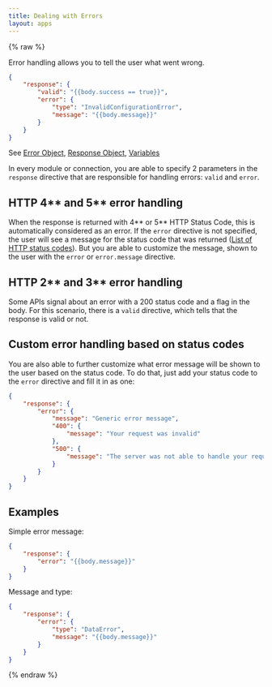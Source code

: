 ```yaml
---
title: Dealing with Errors
layout: apps
---
```


{% raw %}

Error handling allows you to tell the user what went wrong.

```json
{
    "response": {
        "valid": "{{body.success == true}}",
        "error": {
            "type": "InvalidConfigurationError",
            "message": "{{body.message}}"
        }
    }
}
```

See [Error Object](error-object.html), [Response Object](response-object.html), [Variables](variables.html)

In every module or connection, you are able to specify 2 parameters in the `response` directive that are responsible for handling errors:
`valid` and `error`.

## HTTP 4** and 5** error handling

When the response is returned with 4** or 5** HTTP Status Code, this is automatically considered as an error.
If the `error` directive is not specified, the user will see a message for the status code that was returned ([List of HTTP status codes](https://en.wikipedia.org/wiki/List_of_HTTP_status_codes#4xx_Client_Error)).
But you are able to customize the message, shown to the user with the `error` or `error.message` directive.

## HTTP 2** and 3** error handling

Some APIs signal about an error with a 200 status code and a flag in the body. For this scenario, there is a `valid` directive,
which tells that the response is valid or not.

## Custom error handling based on status codes

You are also able to further customize what error message will be shown to the user based on the status code. To do that,
just add your status code to the `error` directive and fill it in as one:

```json
{
    "response": {
        "error": {
            "message": "Generic error message",
            "400": {
                "message": "Your request was invalid"
            },
            "500": {
                "message": "The server was not able to handle your request"
            }
        }
    }
}
```

## Examples

Simple error message:

```json
{
    "response": {
        "error": "{{body.message}}"
    }
}
```

Message and type:

```json
{
    "response": {
        "error": {
            "type": "DataError",
            "message": "{{body.message}}"
        }
    }
}
```

{% endraw %}